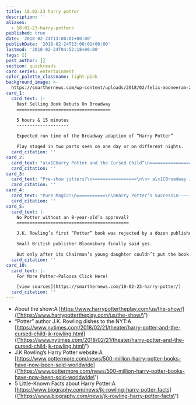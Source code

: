 ```yaml
---
title: 18.02.23 harry potter
description: ''
aliases:
  - 18-02-23-harry-potter/
published: true
date: '2018-02-24T13:00:01+00:00'
publishDate: '2018-02-24T13:00:01+00:00'
lastmod: '2018-02-24T04:52:18+00:00'
tags: []
post_author: []
section: quickreads
card_series: entertainment
color_palette_classname: light-pink
background_image: >-
  https://smarthernews.com/wp-content/uploads/2018/02/felix-mooneeram-222805-unsplash-360x360.jpg
card_1:
  card_text: |-
    Best Selling Book Debuts On Broadway
    ====================================

    5 hours & 15 minutes
    --------------------

    Expected run time of the Broadway adaption of “Harry Potter”

    Play staged in two parts seen on one day or on different nights.
  card_citation: ''
card_2:
  card_text: "a\x1CHarry Potter and the Cursed Child”\n====================================\n\n*   Opens April 22nd on Broadway\n*   8th book in series, but 1st ever theatrical production\n*   The play earned a record-breaking 11 Oliver Awards (U.K. version of the Tonys)\n*   NOT a musical but will compete against Disney’s musical adaptation of “Frozen”"
  card_citation: ''
card_3:
  card_text: "Pre-show jitters?\n=================\n\n> a\x1CBroadway is a scary place.”\n> \n> J.K. Rowling to The New York Times about the challenges of adapting her best selling book series to Broadway, Feb. 21, 2018"
  card_citation: ''
card_4:
  card_text: "Pure Magic!\n===========\n\nHarry Potter’s Success\n----------------------\n\n*   **Best-selling book series in history**\n*   **500M** books sold worldwide\n*   Translated into **80 languages**\n*   **20 years** since first book “Harry Potter and the Sorcerera\x19s Stone” was published (still the bestseller of the series)"
  card_citation: ''
card_5:
  card_text: |-
    No Potter without an 8-year-old’s approval?
    ===========================================

    J.K. Rowling’s first “Potter” book was rejected by a dozen publishers.

    Small British publisher Bloomsbury finally said yes.

    But only after its Chairman’s young daughter couldn’t put the book down.
  card_citation: ''
card_10:
  card_text: |-
    For More Potter-Palooza Click Here!

    [view sources](https://smarthernews.com/18-02-23-harry-potter/)
  card_citation: ''
---
```

*   About the show:A [https://www.harrypottertheplay.com/us/the-show/](\"https://www.harrypottertheplay.com/us/the-show/\")
*   “Potter” author J.K. Rowling dishes to the NYT:A [https://www.nytimes.com/2018/02/21/theater/harry-potter-and-the-cursed-child-jk-rowling.html](\"https://www.nytimes.com/2018/02/21/theater/harry-potter-and-the-cursed-child-jk-rowling.html\")
*   J.K Rowling’s Harry Potter website:A [https://www.pottermore.com/news/500-million-harry-potter-books-have-now-been-sold-worldwide](\"https://www.pottermore.com/news/500-million-harry-potter-books-have-now-been-sold-worldwide\")
*   5 Little-Known Facts about Harry Potter:A [https://www.biography.com/news/jk-rowling-harry-potter-facts](\"https://www.biography.com/news/jk-rowling-harry-potter-facts\")